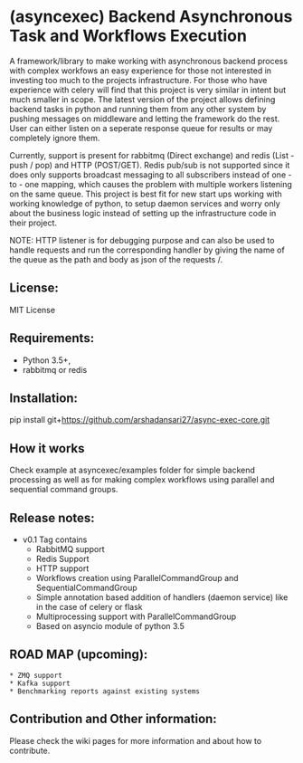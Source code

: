 (asyncexec) Backend Asynchronous Task and Workflows Execution 
=============================================================

A framework/library to make working with asynchronous backend process with
complex workfows an easy experience for those not interested in investing too
much to the projects infrastructure.
For those who have experience with celery will find that this project is very
similar in intent but much smaller in scope. The latest version of the project
allows defining backend tasks in python and running them from any other system
by pushing messages on middleware and letting the framework do the rest. User
can either listen on a seperate response queue for results or may completely
ignore them. 

Currently, support is present for rabbitmq (Direct exchange) and redis (List -
push / pop) and HTTP (POST/GET). Redis pub/sub is not supported since it does only supports
broadcast messaging to all subscribers instead of one - to - one mapping, which
causes the problem with multiple workers listening on the same queue. This
project is best fit for new start ups working with working knowledge of python,
to setup daemon services and worry only about the business logic instead of
setting up the infrastructure code in their project.

NOTE: HTTP listener is for debugging purpose and can also be used to handle
requests and run the corresponding handler by giving the name of the queue as
the path and body as json of the requests /<queue>.


License:
--------
MIT License


Requirements: 
-------------

* Python 3.5+, 
* rabbitmq or redis

Installation: 
-------------
pip install git+https://github.com/arshadansari27/async-exec-core.git



How it works
------------

Check example at asyncexec/examples folder for simple backend processing as well
as for making complex workflows using parallel and sequential command groups.


Release notes:
--------------

* v0.1 Tag contains
    - RabbitMQ support
    - Redis Support
    - HTTP support
    - Workflows creation using ParallelCommandGroup and SequentialCommandGroup
    - Simple annotation based addition of handlers (daemon service) like in the
      case of celery or flask
    - Multiprocessing support with ParallelCommandGroup
    - Based on asyncio module of python 3.5


ROAD MAP (upcoming):
--------------------
    * ZMQ support
    * Kafka support
    * Benchmarking reports against existing systems


Contribution and Other information:
-----------------------------------
Please check the wiki pages for more information and about how to contribute.
